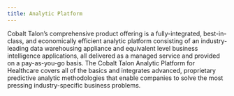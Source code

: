 ```yaml
---
title: Analytic Platform
---
```


Cobalt Talon’s comprehensive product offering is a fully-integrated, best-in-class, and economically efficient analytic platform consisting of an industry-leading data warehousing appliance and equivalent level business intelligence applications, all delivered as a managed service and provided on a pay-as-you-go basis. The Cobalt Talon Analytic Platform for Healthcare covers all of the basics and integrates advanced, proprietary predictive analytic methodologies that enable companies to solve the most pressing industry-specific business problems. 